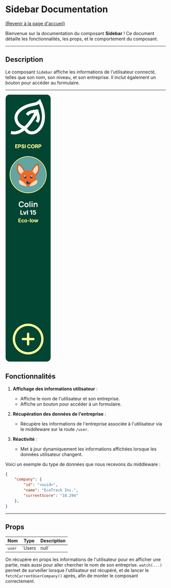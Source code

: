 # Sidebar Documentation
[(Revenir à la page d'accueil)](../README.md)

Bienvenue sur la documentation du composant **Sidebar** ! Ce document détaille les fonctionnalités, les props, et le comportement du composant.

---

## Description

Le composant `Sidebar` affiche les informations de l'utilisateur connecté, telles que son nom, son niveau, et son entreprise. Il inclut également un bouton pour accéder au formulaire.

---
![Texte alternatif](/documentation/images/sidebar.png)

## Fonctionnalités

1. **Affichage des informations utilisateur** :
   - Affiche le nom de l'utilisateur et son entreprise.
   - Affiche un bouton pour accéder à un formulaire.

2. **Récupération des données de l'entreprise** :
   - Récupère les informations de l'entreprise associée à l'utilisateur via le middleware sur la route `/user`.

3. **Réactivité** :
   - Met à jour dynamiquement les informations affichées lorsque les données utilisateur changent.

Voici un exemple du type de données que nous recevons du middleware : 
```json
{
    "company": {
        "id": "<uuid>",
        "name": "EcoTrack Inc.",
        "currentScore": "18.294"
    },
}
```	
---

## Props

| Nom   | Type           | Description                              |
|-------|----------------|------------------------------------------|
| `user` | `Users | null` | Les informations de l'utilisateur connecté. |

On récupère en props les informations de l'utilisateur pour en afficher une partie, mais aussi pour aller chercher le nom de son entreprise.
`watch(...)` permet de surveiller lorsque l'utilisateur est récupéré, et de lancer le `fetchCurrentUserCompany()` après, afin de monter le composant correctement.
